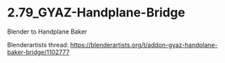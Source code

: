 # 2.79_GYAZ-Handplane-Bridge
Blender to Handplane Baker

Blenderartists thread: https://blenderartists.org/t/addon-gyaz-handplane-baker-bridge/1102777
